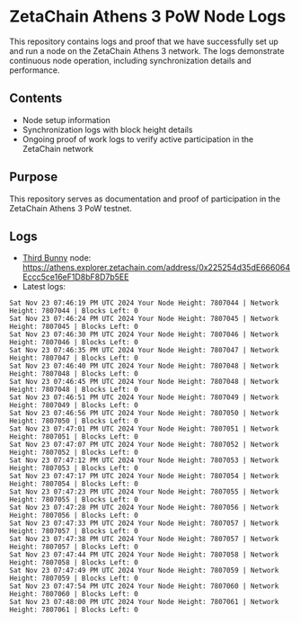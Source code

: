 # ZetaChain Athens 3 PoW Node Logs
This repository contains logs and proof that we have successfully set up and run a node on the ZetaChain Athens 3 network. The logs demonstrate continuous node operation, including synchronization details and performance.

## Contents
- Node setup information
- Synchronization logs with block height details
- Ongoing proof of work logs to verify active participation in the ZetaChain network

## Purpose
This repository serves as documentation and proof of participation in the ZetaChain Athens 3 PoW testnet.

## Logs

- [Third Bunny](https://thirdbunny.xyz/) node: https://athens.explorer.zetachain.com/address/0x225254d35dE666064Eccc5ce16eF1D8bF8D7b5EE
- Latest logs:
```
Sat Nov 23 07:46:19 PM UTC 2024 Your Node Height: 7807044 | Network Height: 7807044 | Blocks Left: 0
Sat Nov 23 07:46:24 PM UTC 2024 Your Node Height: 7807045 | Network Height: 7807045 | Blocks Left: 0
Sat Nov 23 07:46:30 PM UTC 2024 Your Node Height: 7807046 | Network Height: 7807046 | Blocks Left: 0
Sat Nov 23 07:46:35 PM UTC 2024 Your Node Height: 7807047 | Network Height: 7807047 | Blocks Left: 0
Sat Nov 23 07:46:40 PM UTC 2024 Your Node Height: 7807048 | Network Height: 7807048 | Blocks Left: 0
Sat Nov 23 07:46:45 PM UTC 2024 Your Node Height: 7807048 | Network Height: 7807048 | Blocks Left: 0
Sat Nov 23 07:46:51 PM UTC 2024 Your Node Height: 7807049 | Network Height: 7807049 | Blocks Left: 0
Sat Nov 23 07:46:56 PM UTC 2024 Your Node Height: 7807050 | Network Height: 7807050 | Blocks Left: 0
Sat Nov 23 07:47:01 PM UTC 2024 Your Node Height: 7807051 | Network Height: 7807051 | Blocks Left: 0
Sat Nov 23 07:47:07 PM UTC 2024 Your Node Height: 7807052 | Network Height: 7807052 | Blocks Left: 0
Sat Nov 23 07:47:12 PM UTC 2024 Your Node Height: 7807053 | Network Height: 7807053 | Blocks Left: 0
Sat Nov 23 07:47:17 PM UTC 2024 Your Node Height: 7807054 | Network Height: 7807054 | Blocks Left: 0
Sat Nov 23 07:47:23 PM UTC 2024 Your Node Height: 7807055 | Network Height: 7807055 | Blocks Left: 0
Sat Nov 23 07:47:28 PM UTC 2024 Your Node Height: 7807056 | Network Height: 7807056 | Blocks Left: 0
Sat Nov 23 07:47:33 PM UTC 2024 Your Node Height: 7807057 | Network Height: 7807057 | Blocks Left: 0
Sat Nov 23 07:47:38 PM UTC 2024 Your Node Height: 7807057 | Network Height: 7807057 | Blocks Left: 0
Sat Nov 23 07:47:44 PM UTC 2024 Your Node Height: 7807058 | Network Height: 7807058 | Blocks Left: 0
Sat Nov 23 07:47:49 PM UTC 2024 Your Node Height: 7807059 | Network Height: 7807059 | Blocks Left: 0
Sat Nov 23 07:47:54 PM UTC 2024 Your Node Height: 7807060 | Network Height: 7807060 | Blocks Left: 0
Sat Nov 23 07:48:00 PM UTC 2024 Your Node Height: 7807061 | Network Height: 7807061 | Blocks Left: 0
```

